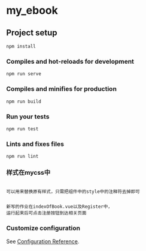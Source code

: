 # my_ebook

## Project setup
```
npm install
```

### Compiles and hot-reloads for development
```
npm run serve
```

### Compiles and minifies for production
```
npm run build
```

### Run your tests
```
npm run test
```

### Lints and fixes files
```
npm run lint
```
### 样式在mycss中
```

可以用来替换原有样式，只需把组件中的style中的注释符去掉即可
```
### 
```
新写的作业在indexOfBook.vue以及Register中，
运行起来后可点击注册按钮到达相关页面
```

### Customize configuration
See [Configuration Reference](https://cli.vuejs.org/config/).
